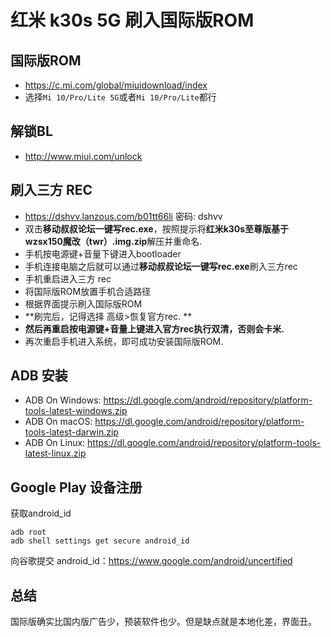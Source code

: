 # 红米 k30s 5G 刷入国际版ROM

## 国际版ROM

* https://c.mi.com/global/miuidownload/index
* 选择`Mi 10/Pro/Lite 5G`或者`Mi 10/Pro/Lite`都行

## 解锁BL

* http://www.miui.com/unlock

## 刷入三方 REC

* https://dshvv.lanzous.com/b01tt66li 密码: dshvv
* 双击**移动叔叔论坛一键写rec.exe**，按照提示将**红米k30s至尊版基于wzsx150魔改（twr）.img.zip**解压并重命名.
* 手机按电源键+音量下键进入bootloader
* 手机连接电脑之后就可以通过****移动叔叔论坛一键写rec.exe****刷入三方rec
* 手机重启进入三方 rec
* 将国际版ROM放置手机合适路径
* 根据界面提示刷入国际版ROM
* **刷完后，记得选择 高级>恢复官方rec. **
* **然后再重启按电源键+音量上键进入官方rec执行双清，否则会卡米.**
* 再次重启手机进入系统，即可成功安装国际版ROM.

## ADB 安装

* ADB On Windows: https://dl.google.com/android/repository/platform-tools-latest-windows.zip
* ADB On macOS: https://dl.google.com/android/repository/platform-tools-latest-darwin.zip
* ADB On Linux: https://dl.google.com/android/repository/platform-tools-latest-linux.zip

## Google Play 设备注册

获取android_id

```she
adb root
adb shell settings get secure android_id
```

向谷歌提交 android_id：https://www.google.com/android/uncertified

## 总结

国际版确实比国内版广告少，预装软件也少。但是缺点就是本地化差，界面丑。